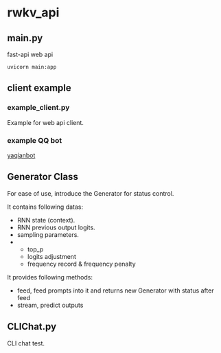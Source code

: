 # rwkv_api
## main.py
fast-api web api
```shell
uvicorn main:app
```

## client example
### example_client.py
Example for web api client.

### example QQ bot
[yaqianbot](https://github.com/TkskKurumi/yaqianbot_v2/blob/dev/yaqianbot/plugins/plg_rwkvapi.py)


## Generator Class
For ease of use, introduce the Generator for status control.

It contains following datas:
+ RNN state (context).
+ RNN previous output logits.
+ sampling parameters.
+ + top_p
  + logits adjustment
  + frequency record & frequency penalty

It provides following methods:
+ feed, feed prompts into it and returns new Generator with status after feed
+ stream, predict outputs

## CLIChat.py
CLI chat test.
